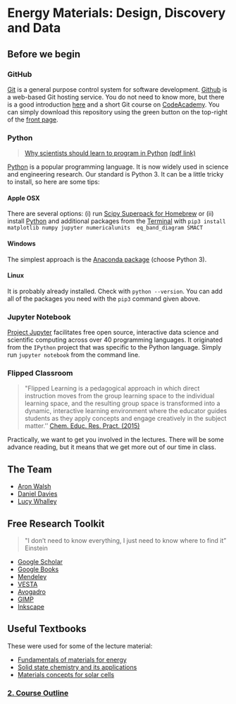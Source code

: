 # Energy Materials: Design, Discovery and Data

## Before we begin

### GitHub

[Git](https://en.wikipedia.org/wiki/Git_(software)) is a general purpose control system for software development. [Github](https://github.com) is a web-based Git hosting service. You do not need to know more, but there is a good introduction [here](https://guides.github.com/activities/hello-world/) and a short Git course on [CodeAcademy](https://www.codecademy.com/learn/learn-git). You can simply download this repository using the green button on the top-right of the [front page](https://github.com/WMD-group/yonsei17). 

### Python

> [Why scientists should learn to program in Python](http://journals.cambridge.org/action/displayAbstract?fromPage=online&aid=9477755&fileId=S0885715614000931) [(pdf link)](https://www.cambridge.org/core/services/aop-cambridge-core/content/view/EB88FFCC7384998768AFDAE219EF6EFA/S0885715614000931a.pdf/div-class-title-why-scientists-should-learn-to-program-in-python-div.pdf)

[Python](http://python.org) is a popular programming language. It is now widely used in science and engineering research.  Our standard is Python 3. It can be a little tricky to install, so here are some tips:

#### Apple OSX
There are several options: (i) run [Scipy Superpack for Homebrew](http://stronginference.com/ScipySuperpack/)
or (ii) install
[Python](https://www.python.org/downloads/) and additional packages from the [Terminal](http://www.imore.com/how-use-terminal-mac-when-you-have-no-idea-where-start) with `pip3 install matplotlib numpy jupyter numericalunits  eq_band_diagram SMACT`

#### Windows 
The simplest approach is the [Anaconda package](https://www.continuum.io/downloads) (choose Python 3).

#### Linux
It is probably already installed. 
Check with `python --version`. 
You can add all of the packages you need with the 
`pip3` command given above.

###  Jupyter Notebook

[Project Jupyter](https://jupyter.org) facilitates free open source, interactive data science and scientific computing across over 40 programming languages. It originated from the `IPython` project that was specific to the Python language. Simply run `jupyter notebook` from the command line.

### Flipped Classroom 
> "Flipped Learning is a pedagogical approach in which direct instruction moves from the group learning space to the individual learning space, and the resulting group space is transformed into a dynamic, interactive learning environment where the educator guides students as they apply concepts and engage creatively in the subject matter.’’ [Chem. Educ. Res. Pract. (2015)](http://pubs.rsc.org/en/Content/ArticleLanding/2015/RP/C5RP00136F#!divAbstract)

Practically, we want to get you involved in the lectures. There will be some advance reading, but it means that we get more out of our time in class. 

## The Team

* [Aron Walsh](https://scholar.google.co.uk/citations?user=Ktvn91gAAAAJ&hl=en)
* [Daniel Davies](https://scholar.google.co.uk/citations?user=XD-sA1MAAAAJ&hl=en)
* [Lucy Whalley](https://scholar.google.co.uk/citations?user=NPOWlz0AAAAJ&hl=en)

## Free Research Toolkit

> "I don’t need to know everything, I just need to know where to find it” 
> Einstein

* [Google Scholar](http://scholar.google.co.uk)
* [Google Books](https://books.google.co.uk)
* [Mendeley](https://www.mendeley.com/newsfeed/)
* [VESTA](http://jp-minerals.org/vesta/en/) 
* [Avogadro](http://avogadro.cc/wiki/Main_Page)
* [GIMP](https://www.gimp.org)
* [Inkscape](https://inkscape.org/en/)

## Useful Textbooks

These were used for some of the lecture material:

* [Fundamentals of materials for energy](https://books.google.co.uk/books?id=IwJS7We6aHYC&printsec=frontcover&dq=Fundamentals+of+Materials+for+Energy&hl=en&sa=X&redir_esc=y#v=onepage&q=Fundamentals%20of%20Materials%20for%20Energy&f=false)
* [Solid state chemistry and its applications](https://books.google.co.uk/books?id=Y4eTAgAAQBAJ&printsec=frontcover&dq=Solid+state+chemistry+and+its+applications&hl=en&sa=X&ved=0ahUKEwjOyO2ss57OAhVDuBoKHW4wDa8Q6AEIJDAB#v=onepage&q=Solid%20state%20chemistry%20and%20its%20applications&f=false)
* [Materials concepts for solar cells](https://books.google.co.uk/books?id=Ki3BngEACAAJ&dq=Materials+concepts+for+solar+cells&hl=en&sa=X&ved=0ahUKEwiP-LnBs57OAhVEHxoKHSHiDOQQ6AEINjAA)

### [2. Course Outline](STEP2.md)
